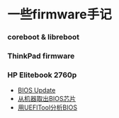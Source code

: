 # 一些firmware手记

### coreboot & libreboot

### ThinkPad firmware

### HP Elitebook 2760p
* [BIOS Update](2760p-bios-update.md)
* [从机器取出BIOS芯片](2760p-flash-chip.md)
* [用UEFITool分析BIOS](uefitool.md)
